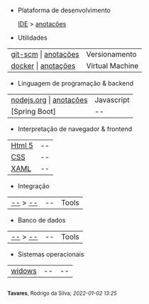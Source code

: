 
- Plataforma de desenvolvimento 

    [IDE](https://en.wikipedia.org/wiki/Integrated_development_environment) > [anotações](utils/ide/readme.md)


- Utilidades

|  |  |
|--|--|
| [git-scm](https://git-scm.com/) \| [anotações](versionamento/git/readme.md) | Versionamento |
| [docker](https://www.docker.com/) \| [anotações](utils/vm/docker/readme.md) | Virtual Machine |

- Linguagem de programação & backend

|  |  |
|--|--|
|[nodejs.org](https://nodejs.org/en/) \| [anotações](backend/javascript/nodejs/readme.md) | Javascript |
|[Spring Boot]|--|

- Interpretação de navegador & frontend

|  |  |
|--|--|
|[Html 5]()|--|
|[CSS]()|--|
|[XAML]()|--|


- Integração

|  |  |  |
|--|--|--|
| [--](--) > [--](--) | -- | Tools |

- Banco de dados

|  |  |  |
|--|--|--|
| [--](--) > [--](--) | -- | Tools |

- Sistemas operacionais

|  |  |  |
|--|--|--|
| [widows]() | -- | -- |


<sub><sub>
---
<sub>**Tavares**, Rodrigo da Silva; *2022-01-02 13:25*</sub>